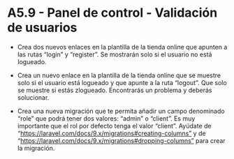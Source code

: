 # A5.9 - Panel de control - Validación de usuarios
- Crea dos nuevos enlaces en la plantilla de la tienda online que apunten a las rutas “login” y “register”. Se mostrarán solo si el usuario no está logueado.

- Crea un nuevo enlace en la plantilla de la tienda online que se muestre solo si el usuario está logueado y que apunte a la ruta “logout”. Que solo se muestre si estás zlogueado. Encontrarás un problema y deberás solucionar.

- Crea una nueva migración que te permita añadir un campo denominado “role” que podrá tener dos valores: “admin” o “client”.  Es muy importante que el rol por defecto tenga el valor “client”. Ayúdate de “https://laravel.com/docs/9.x/migrations#creating-columns” y de “https://laravel.com/docs/9.x/migrations#dropping-columns” para crear la migración.
